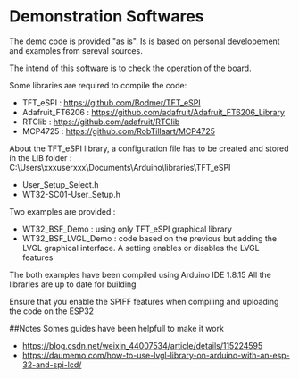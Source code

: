 # Demonstration Softwares

The demo code is provided "as is". Is is based on personal developement and examples from sereval sources.

The intend of this software is to check the operation of the board. 

Some libraries are required to compile the code: 
- TFT_eSPI : https://github.com/Bodmer/TFT_eSPI
- Adafruit_FT6206 : https://github.com/adafruit/Adafruit_FT6206_Library
- RTClib : https://github.com/adafruit/RTClib
- MCP4725 : https://github.com/RobTillaart/MCP4725

About the TFT_eSPI library, a configuration file has to be created and stored in the LIB folder : 
C:\Users\xxxuserxxx\Documents\Arduino\libraries\TFT_eSPI
- User_Setup_Select.h
- WT32-SC01-User_Setup.h

Two examples are provided : 
- WT32_BSF_Demo : using only TFT_eSPI graphical library
- WT32_BSF_LVGL_Demo : code based on the previous but adding the LVGL graphical interface. A setting enables or disables the LVGL features

The both examples have been compiled using Arduino IDE 1.8.15
All the libraries are up to date for building


Ensure that you enable the SPIFF features when compiling and uploading the code on the ESP32

##Notes
Somes guides have been helpfull to make it work
- https://blog.csdn.net/weixin_44007534/article/details/115224595
- https://daumemo.com/how-to-use-lvgl-library-on-arduino-with-an-esp-32-and-spi-lcd/

